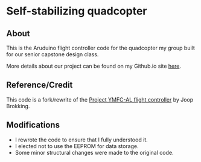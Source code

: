 # Self-stabilizing quadcopter #

## About ##

This is the Aruduino flight controller code for the quadcopter my group built for our senior capstone design class.

More details about our project can be found on my Github.io site <a href="https://nolanschan.github.io/projects/quadcopter/">here</a>.

## Reference/Credit ##

This code is a fork/rewrite of the <a href="http://www.brokking.net/ymfc-al_main.html">Project YMFC-AL flight controller</a> by Joop Brokking.

## Modifications ##

-  I rewrote the code to ensure that I fully understood it.
-  I elected not to use the EEPROM for data storage.
-  Some minor structural changes were made to the original code.

